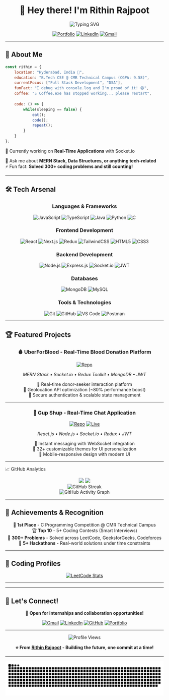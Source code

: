 <div align="center">

# 👋 Hey there! I'm Rithin Rajpoot

<img src="https://readme-typing-svg.herokuapp.com?font=Fira+Code&size=32&duration=2800&pause=2000&color=A9FEF7&center=true&vCenter=true&width=940&lines=Full+Stack+Developer;MERN+Stack+Enthusiast;Problem+Solver" alt="Typing SVG" />

[![Portfolio](https://img.shields.io/badge/Portfolio-FF5722?style=for-the-badge&logo=google-chrome&logoColor=white)](https://rithin-portfolio.vercel.app)
[![LinkedIn](https://img.shields.io/badge/LinkedIn-0077B5?style=for-the-badge&logo=linkedin&logoColor=white)](https://linkedin.com/in/rithin-rajpoot)
[![Gmail](https://img.shields.io/badge/Gmail-D14836?style=for-the-badge&logo=gmail&logoColor=white)](mailto:rajpootrithin@gmail.com)
<!--[![HackerRank](https://img.shields.io/badge/-Hackerrank-2EC866?style=for-the-badge&logo=HackerRank&logoColor=white)](https://hackerrank.com/your-profile) -->
<!-- [![LeetCode](https://img.shields.io/badge/LeetCode-000000?style=for-the-badge&logo=LeetCode&logoColor=#d16c06)]([https://leetcode.com/your-profile](https://leetcode.com/u/rithin_rajpoot/)) -->

</div>

---

## 🚀 About Me

```javascript
const rithin = {
    location: "Hyderabad, India 📍",
    education: "B.Tech CSE @ CMR Technical Campus (CGPA: 9.58)",
    currentFocus: ["Full Stack Development", "DSA"],
    funFact: "I debug with console.log and I'm proud of it! 😄",
    coffee: "☕ Coffee.exe has stopped working... please restart",
    
    code: () => {
        while(sleeping == false) {
            eat();
            code();
            repeat();
        }
    }
};
```

🔭 Currently working on **Real-Time Applications** with Socket.io  
<!--🌱 Learning **DevOps, CI/CD pipelines, and Cloud Technologies**  -->
💬 Ask me about **MERN Stack, Data Structures, or anything tech-related**  
⚡ Fun fact: **Solved 300+ coding problems and still counting!**

---

## 🛠️ Tech Arsenal

<div align="center">

### Languages & Frameworks
![JavaScript](https://img.shields.io/badge/JavaScript-F7DF1E?style=for-the-badge&logo=javascript&logoColor=black)
![TypeScript](https://img.shields.io/badge/TypeScript-007ACC?style=for-the-badge&logo=typescript&logoColor=white)
![Java](https://img.shields.io/badge/Java-ED8B00?style=for-the-badge&logo=java&logoColor=white)
![Python](https://img.shields.io/badge/Python-3776AB?style=for-the-badge&logo=python&logoColor=white)
![C](https://img.shields.io/badge/C-00599C?style=for-the-badge&logo=c&logoColor=white)

### Frontend Development
![React](https://img.shields.io/badge/React-20232A?style=for-the-badge&logo=react&logoColor=61DAFB)
![Next.js](https://img.shields.io/badge/Next.js-000000?style=for-the-badge&logo=next.js&logoColor=white)
![Redux](https://img.shields.io/badge/Redux-593D88?style=for-the-badge&logo=redux&logoColor=white)
![TailwindCSS](https://img.shields.io/badge/Tailwind_CSS-38B2AC?style=for-the-badge&logo=tailwind-css&logoColor=white)
![HTML5](https://img.shields.io/badge/HTML5-E34F26?style=for-the-badge&logo=html5&logoColor=white)
![CSS3](https://img.shields.io/badge/CSS3-1572B6?style=for-the-badge&logo=css3&logoColor=white)

### Backend Development
![Node.js](https://img.shields.io/badge/Node.js-43853D?style=for-the-badge&logo=node.js&logoColor=white)
![Express.js](https://img.shields.io/badge/Express.js-404D59?style=for-the-badge)
![Socket.io](https://img.shields.io/badge/Socket.io-black?style=for-the-badge&logo=socket.io&badgeColor=010101)
![JWT](https://img.shields.io/badge/JWT-black?style=for-the-badge&logo=JSON%20web%20tokens)

### Databases
![MongoDB](https://img.shields.io/badge/MongoDB-4EA94B?style=for-the-badge&logo=mongodb&logoColor=white)
![MySQL](https://img.shields.io/badge/MySQL-4479A1?style=for-the-badge&logo=mysql&logoColor=white)

### Tools & Technologies
![Git](https://img.shields.io/badge/Git-F05032?style=for-the-badge&logo=git&logoColor=white)
![GitHub](https://img.shields.io/badge/GitHub-100000?style=for-the-badge&logo=github&logoColor=white)
![VS Code](https://img.shields.io/badge/Visual_Studio_Code-0078D4?style=for-the-badge&logo=visual%20studio%20code&logoColor=white)
![Postman](https://img.shields.io/badge/Postman-FF6C37?style=for-the-badge&logo=postman&logoColor=white)

</div>

---

## 🏆 Featured Projects

<div align="center">

### 🩸 UberForBlood - Real-Time Blood Donation Platform
[![Repo](https://img.shields.io/badge/GitHub-Repository-blue?style=for-the-badge&logo=github)](https://github.com/rithin-rajpoot/uberforblood)
<!--[![Live](https://img.shields.io/badge/Live-Demo-green?style=for-the-badge&logo=vercel)](https://your-live-demo.com) -->

*MERN Stack • Socket.io • Redux Toolkit • MongoDB • JWT*

🔹 Real-time donor-seeker interaction platform  
🔹 Geolocation API optimization (~80% performance boost)  
🔹 Secure authentication & scalable state management  

---

### 💬 Gup Shup - Real-Time Chat Application
[![Repo](https://img.shields.io/badge/GitHub-Repository-blue?style=for-the-badge&logo=github)](https://github.com/rithin-rajpoot/gupshup)
[![Live](https://img.shields.io/badge/Live-Demo-green?style=for-the-badge&logo=vercel)]([https://your-live-demo.com](https://chat-app-bhh8.vercel.app))

*React.js • Node.js • Socket.io • Redux • JWT*

🔹 Instant messaging with WebSocket integration  
🔹 32+ customizable themes for UI personalization  
🔹 Mobile-responsive design with modern UI  

</div>

---

📈 GitHub Analytics
<div align="center">
  <img height="180em" src="https://github-readme-stats.vercel.app/api?username=rithin-rajpoot&show_icons=true&theme=tokyonight&include_all_commits=true&count_private=true&cache_seconds=86400"/>
  <img height="180em" src="https://github-readme-stats.vercel.app/api/top-langs/?username=rithin-rajpoot&layout=compact&langs_count=8&theme=tokyonight&cache_seconds=86400"/>
</div>

<div align="center">
  <img src="https://github-readme-streak-stats.herokuapp.com/?user=rithin-rajpoot&theme=tokyonight" alt="GitHub Streak"/>
</div>


<div align="center">
  <img src="https://github-readme-activity-graph.vercel.app/graph?username=rithin-rajpoot&theme=tokyo-night&bg_color=1a1b27&color=628fdb&line=628fdb&point=ffffff&area_color=1a1b27&area=true&hide_border=true" alt="GitHub Activity Graph"/>
</div>

---

## 🏅 Achievements & Recognition

<div align="center">

🥇 **1st Place** - C Programming Competition @ CMR Technical Campus  
🏆 **Top 10** - 5+ Coding Contests (Smart Interviews)  
🧩 **300+ Problems** - Solved across LeetCode, GeeksforGeeks, Codeforces  
🚀 **5+ Hackathons** - Real-world solutions under time constraints  

</div>

---

## 🎯 Coding Profiles

<div align="center">

[![LeetCode Stats](https://leetcard.jacoblin.cool/rithin_rajpoot?theme=dark&font=Karma&ext=contest)]([https://leetcode.com/rithin_rajpoot](https://leetcode.com/u/rithin_rajpoot/)/)

</div>

---

<!-- ## 📚 Currently Exploring

```yaml
Learning:
  - DevOps & CI/CD Pipelines
  - Cloud Technologies (AWS/Azure)
  - Microservices Architecture
  - Docker & Kubernetes
  - System Design

Next Goals:
  - Contribute to Open Source Projects
  - Build Scalable Microservices
  - Master Cloud Deployment
  - Explore Machine Learning
```
-->
---

## 🤝 Let's Connect!

<div align="center">

💼 **Open for internships and collaboration opportunities!**

[![Gmail](https://img.shields.io/badge/Gmail-D14836?style=for-the-badge&logo=gmail&logoColor=white)](mailto:rajpootrithin@gmail.com)
[![LinkedIn](https://img.shields.io/badge/LinkedIn-0077B5?style=for-the-badge&logo=linkedin&logoColor=white)](https://linkedin.com/in/rithin-rajpoot)
[![GitHub](https://img.shields.io/badge/GitHub-100000?style=for-the-badge&logo=github&logoColor=white)](https://github.com/rithin-rajpoot)
[![Portfolio](https://img.shields.io/badge/Portfolio-FF5722?style=for-the-badge&logo=google-chrome&logoColor=white)](https://rithin-portfolio.vercel.app)

---

<img src="https://komarev.com/ghpvc/?username=rithin-rajpoot&label=Profile%20Views&color=brightgreen&style=for-the-badge" alt="Profile Views"/>

**⭐ From [Rithin Rajpoot](https://github.com/rithin-rajpoot) - Building the future, one commit at a time!**

</div>

---

<div align="center">
<img src="https://raw.githubusercontent.com/Platane/snk/output/github-contribution-grid-snake.svg" alt="Snake animation" />
</div>
